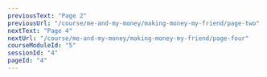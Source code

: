 ```yaml
---
previousText: "Page 2"
previousUrl: "/course/me-and-my-money/making-money-my-friend/page-two"
nextText: "Page 4"
nextUrl: "/course/me-and-my-money/making-money-my-friend/page-four"
courseModuleId: "5"
sessionId: "4"
pageId: "4"
---
```



